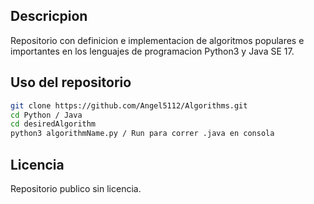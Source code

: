 ## Descricpion

Repositorio con definicion e implementacion de algoritmos populares e importantes en los lenguajes de programacion Python3 y Java SE 17.

## Uso del repositorio

```bash
git clone https://github.com/Angel5112/Algorithms.git
cd Python / Java
cd desiredAlgorithm
python3 algorithmName.py / Run para correr .java en consola
```

## Licencia

Repositorio publico sin licencia.